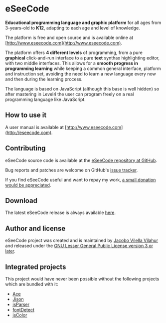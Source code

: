 eSeeCode
========

**Educational programming language and graphic platform** for all ages from 3-years-old to **K12**, adapting to each age and level of knowledge.

The platform is free and open source and is available online at [http://www.eseecode.com](http://www.eseecode.com).

The platform offers **4 different levels** of programming, from a pure **graphical** click-and-run interface to a pure **text** synthax highlighting editor, with two middle interfaces. This allows for a **smooth progress in programming learning** while keeping a common general interface, platform and instruction set, avoiding the need to learn a new language every now and then during the learning process.

The language is based on JavaScript (although this base is well hidden) so after mastering in Level4 the user can program freely on a real programming language like JavaScript.

How to use it
-------------

A user manual is available at [http://www.eseecode.com](http://eseecode.com).

Contributing
------------

eSeeCode source code is available at the [eSeeCode repository at GitHub](https://github.com/jacobo221/eseecode).

Bug reports and patches are welcome on GitHub's [issue tracker](https://github.com/jacobo221/eseecode/issues).

If you find eSeeCode useful and want to repay my work, [a small donation would be appreciated](https://pledgie.com/campaigns/25803).

Download
--------

The latest eSeeCode release is always available [here](https://github.com/jacobo221/eseecode/archive/master.zip).

Author and license
------------------

eSeeCode project was created and is maintained by [Jacobo Vilella Vilahur](mailto:jvilella@eseecode.com) and released under the [GNU Lesser General Public License version 3 or later](https://gnu.org/licenses/gpl.html).

Integrated projects
-------------------

This project would have never been possible without the following projects which are bundled with it:
* [Ace](http://ace.c9.io/)
* [Jison](http://zaach.github.io/jison/)
* [jsParser](http://cjihrig.com/blog/creating-a-javascript-parser/)
* [fontDetect](http://www.lalit.org/lab/javascript-css-font-detect/)
* [jsColor](http://jscolor.com/)
